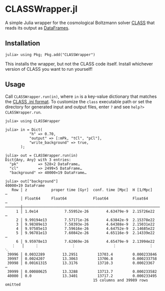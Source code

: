 # CLASSWrapper.jl

A simple Julia wrapper for the cosmological Boltzmann solver [CLASS](http://class-code.net/) that reads its output as [DataFrames](https://github.com/JuliaData/DataFrames.jl).

## Installation

```julia-repl
julia> using Pkg; Pkg.add("CLASSWrapper")
```

This installs the wrapper, but not the CLASS code itself. Install whichever version of CLASS you want to run yourself!

## Usage

Call `CLASSWrapper.run(in)`, where `in` is a key-value dictionary that matches the [CLASS .ini format](https://github.com/lesgourg/class_public/blob/master/explanatory.ini).
To customize the `class` executable path or set the directory for generated input and output files, enter `?` and see `help?> CLASSWrapper.run`.

```julia-repl
julia> using CLASSWrapper

julia> in = Dict(
           "h" => 0.70,
           "output" => [:mPk, "tCl", "pCl"],
           "write_background" => true,
       );

julia> out = CLASSWrapper.run(in)
Dict{Any, Any} with 3 entries:
  "pk"         => 528×2 DataFrame…
  "cl"         => 2499×5 DataFrame…
  "background" => 40000×19 DataFrame…

julia> out["background"]
40000×19 DataFrame
   Row │ z           proper time [Gyr]  conf. time [Mpc]  H [1/Mpc]     ⋯
       │ Float64     Float64            Float64           Float64       ⋯
───────┼─────────────────────────────────────────────────────────────────
     1 │ 1.0e14            7.55952e-26        4.63479e-9  2.15726e22    ⋯
     2 │ 9.99194e13        7.57171e-26        4.63842e-9  2.15378e22
     3 │ 9.98389e13        7.58393e-26        4.64388e-9  2.15031e22
     4 │ 9.97585e13        7.59616e-26        4.64752e-9  2.14685e22
     5 │ 9.96781e13        7.60842e-26        4.65116e-9  2.14339e22    ⋯
     6 │ 9.95978e13        7.62069e-26        4.65479e-9  2.13994e22
   ⋮   │     ⋮               ⋮                 ⋮               ⋮        ⋱
 39996 │ 0.0032289        13.2951         13703.4         0.000233846
 39997 │ 0.0024207        13.3063         13706.8         0.000233758
 39998 │ 0.00161315       13.3176         13710.3         0.00023367    ⋯
 39999 │ 0.00080625       13.3288         13713.7         0.000233582
 40000 │ 0.0              13.3401         13717.2         0.000233495
                                        15 columns and 39989 rows omitted
```

